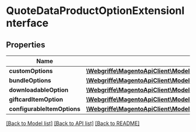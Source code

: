 # QuoteDataProductOptionExtensionInterface

## Properties
Name | Type | Description | Notes
------------ | ------------- | ------------- | -------------
**customOptions** | [**\Webgriffe\MagentoApiClient\Model\CatalogDataCustomOptionInterface[]**](CatalogDataCustomOptionInterface.md) |  | [optional] 
**bundleOptions** | [**\Webgriffe\MagentoApiClient\Model\BundleDataBundleOptionInterface[]**](BundleDataBundleOptionInterface.md) |  | [optional] 
**downloadableOption** | [**\Webgriffe\MagentoApiClient\Model\DownloadableDataDownloadableOptionInterface**](DownloadableDataDownloadableOptionInterface.md) |  | [optional] 
**giftcardItemOption** | [**\Webgriffe\MagentoApiClient\Model\GiftCardDataGiftCardOptionInterface**](GiftCardDataGiftCardOptionInterface.md) |  | [optional] 
**configurableItemOptions** | [**\Webgriffe\MagentoApiClient\Model\ConfigurableProductDataConfigurableItemOptionValueInterface[]**](ConfigurableProductDataConfigurableItemOptionValueInterface.md) |  | [optional] 

[[Back to Model list]](../README.md#documentation-for-models) [[Back to API list]](../README.md#documentation-for-api-endpoints) [[Back to README]](../README.md)


